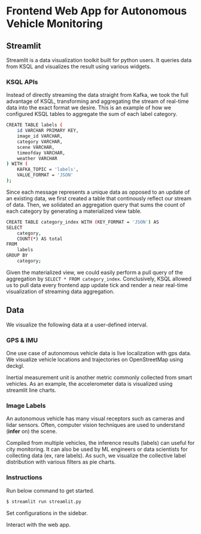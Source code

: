 # Frontend Web App for Autonomous Vehicle Monitoring

## Streamlit

Streamlit is a data visualization toolkit built for python users.
It queries data from KSQL and visualizes the result using various widgets.

### KSQL APIs

Instead of directly streaming the data straight from Kafka, we took the full advantage of KSQL, transforming and aggregating the stream of real-time data into the exact format we desire. This is an example of how we configured KSQL tables to aggregate the sum of each label category.
```bash
CREATE TABLE labels (
    id VARCHAR PRIMARY KEY,
    image_id VARCHAR,
    category VARCHAR,
    scene VARCHAR,
    timeofday VARCHAR,
    weather VARCHAR
) WITH (
    KAFKA_TOPIC = 'labels',
    VALUE_FORMAT = 'JSON'
);
```
Since each message represents a unique data as opposed to an update of an existing data, we first created a table that continously reflect our stream of data. Then, we solidated an aggregation query that sums the count of each category by generating a materialized view table.
```bash
CREATE TABLE category_index WITH (KEY_FORMAT = 'JSON') AS
SELECT
    category,
    COUNT(*) AS total
FROM
    labels
GROUP BY
    category;
```
Given the materialized view, we could easily perform a pull query of the aggregation by `SELECT * FROM category_index`. Conclusively, KSQL allowed us to pull data every frontend app update tick and render a near real-time visualization of streaming data aggregation.

## Data

We visualize the following data at a user-defined interval.

### GPS & IMU

One use case of autonomous vehicle data is live localization with gps data.
We visualize vehicle locations and trajectories on OpenStreetMap using deckgl.

Inertial measurement unit is another metric commonly collected from smart vehicles.
As an example, the accelerometer data is visualized using streamlit line charts.

### Image Labels

An autonomous vehicle has many visual receptors such as cameras and lidar sensors.
Often, computer vision techniques are used to understand (**infer** on) the scene.

Compiled from multiple vehicles, the inference results (labels) can useful for city monitoring.
It can also be used by ML engineers or data scientists for collecting data (ex, rare labels).
As such, we visualize the collective label distribution with various filters as pie charts.

### Instructions

Run below command to get started.

```bash
$ streamlit run streamlit.py
```

Set configurations in the sidebar.


Interact with the web app.

